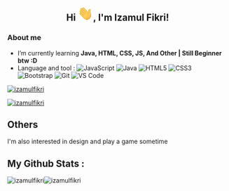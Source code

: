 <h2 align="center">Hi <img src="https://raw.githubusercontent.com/ABSphreak/ABSphreak/master/gifs/Hi.gif" width="35px">, I'm Izamul Fikri!</h2>

### About me
- I’m currently learning **Java, HTML, CSS, JS, And Other | Still Beginner btw :D**
- Language and tool :
![JavaScript](https://img.shields.io/badge/-JavaScript-black?style=plastic&logo=javascript)
![Java](https://img.shields.io/badge/-java-3f4441?style=plastic&logo=java)
![HTML5](https://img.shields.io/badge/-HTML5-E34F26?style=plastic&logo=html5&logoColor=white)
![CSS3](https://img.shields.io/badge/-CSS3-1572B6?style=plastic&logo=css3)
![Bootstrap](https://img.shields.io/badge/-Bootstrap-563D7C?style=plastic&logo=bootstrap)
![Git](https://img.shields.io/badge/-Git-black?style=plastic&logo=git)
![VS Code](https://img.shields.io/badge/-VS%20Code-007ACC?style=plastic&logo=visual-studio-code)

<p align="left"> <a href="https://www.linkedin.com/in/mohammad-izamul-fikri-fahmi-886310219" target="blank"><img src="https://img.shields.io/badge/LinkedIn-0077B5?style=for-the-badge&logo=linkedin&logoColor=white" alt="izamulfikri" /></a> </p>

<p align="left"> <a href="https://www.instagram.com/izamulfikri" target="blank"><img src="https://img.shields.io/badge/Instagram-E4405F?style=for-the-badge&logo=instagram&logoColor=white" alt="izamulfikri" /></a> </p>

## Others
I'm also interested in design and play a game sometime

## My Github Stats :
<p><img align="left" src="https://github-readme-stats.vercel.app/api?username=izamulfikri&show_icons=true&locale=en" alt="izamulfikri" /></p>
<p><img align="left" src="https://github-readme-stats.vercel.app/api/top-langs?username=izamulfikri&show_icons=true&locale=en&layout=compact" alt="izamulfikri" /></p>

<!---
izamulfikri/izamulfikri is a ✨ special ✨ repository because its `README.md` (this file) appears on your GitHub profile.
You can click the Preview link to take a look at your changes.
--->
